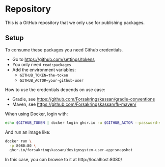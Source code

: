 # Repository

This is a GitHub repository that we only use for publishing packages.

## Setup

To consume these packages you need Github credentials.

- Go to <https://github.com/settings/tokens>
- You only need `read:packages`
- Add the environment variables:
  - `GITHUB_TOKEN=the-token`
  - `GITHUB_ACTOR=your-github-user`

How to use the credentials depends on use case:

- Gradle, see https://github.com/Forsakringskassan/gradle-conventions
- Maven, see https://github.com/Forsakringskassan/fk-maven/

When using Docker, login with:

```sh
echo $GITHUB_TOKEN | docker login ghcr.io -u $GITHUB_ACTOR --password-stdin
```

And run an image like:

```sh
docker run \
  -p 8080:80 \
  ghcr.io/forsakringskassan/designsystem-user-app:snapshot
```

In this case, you can browse to it at http://localhost:8080/

